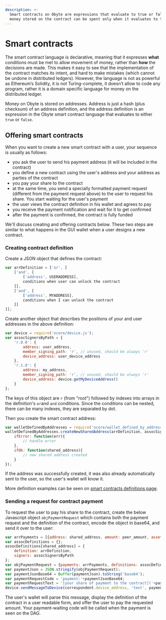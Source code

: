 ```yaml
---
description: >-
  Smart contracts on Obyte are expressions that evaluate to true or false, the
  money stored on the contract can be spent only when it evaluates to true.
---
```


# Smart contracts

The smart contract language is declarative, meaning that it expresses **what** conditions must be met to allow movement of money, rather than **how** the decisions are made. This makes it easy to see that the implementation of the contract matches its intent, and hard to make mistakes \(which cannot be undone in distributed ledgers\). However, the language is not as powerful as Ethereum’s Solidity, it is not Turing-complete, it doesn’t allow to code any program, rather it is a domain specific language for money on the distributed ledger.

Money on Obyte is stored on addresses. Address is just a hash \(plus checksum\) of an address definition, and the address definition is an expression in the Obyte smart contract language that evaluates to either `true` or `false`.

## Offering smart contracts

When you want to create a new smart contract with a user, your sequence is usually as follows:

* you ask the user to send his payment address \(it will be included in the contract\)
* you define a new contract using the user's address and your address as parties of the contract
* you pay your share to the contract
* at the same time, you send a specially formatted payment request \(different from the payment request above\) to the user to request his share. You start waiting for the user's payment
* the user views the contract definition in his wallet and agrees to pay
* you receive the payment notification and wait for it to get confirmed
* after the payment is confirmed, the contract is fully funded

We'll discuss creating and offering contracts below. These two steps are similar to what happens in the GUI wallet when a user designs a new contract.

### Creating contract definition

Create a JSON object that defines the contract:

```javascript
var arrDefinition = ['or', [
    ['and', [
        ['address', USERADDRESS],
        conditions when user can unlock the contract
    ]],
    ['and', [
        ['address', MYADDRESS],
        conditions when I can unlock the contract
    ]]
]];
```

Create another object that describes the positions of your and user addresses in the above definition:

```javascript
var device = require('ocore/device.js');
var assocSignersByPath = {
    'r.0.0': {
        address: user_address,
        member_signing_path: 'r', // unused, should be always 'r'
        device_address: user_device_address
    },
    'r.1.0': {
        address: my_address,
        member_signing_path: 'r', // unused, should be always 'r'
        device_address: device.getMyDeviceAddress()
    }
};
```

The keys of this object are `r` \(from "root"\) followed by indexes into arrays in the definition's `or`and `and` conditions. Since the conditions can be nested, there can be many indexes, they are separated by dot.

Then you create the smart contract address:

```javascript
var walletDefinedByAddresses = require('ocore/wallet_defined_by_addresses.js');
walletDefinedByAddresses.createNewSharedAddress(arrDefinition, assocSignersByPath, {
    ifError: function(err){
        // handle error
    },
    ifOk: function(shared_address){
        // new shared address created
    }
});
```

If the address was successfully created, it was also already automatically sent to the user, so the user's wallet will know it.

More definition examples can be seen on [smart contracts definitions page](reference.md).

### Sending a request for contract payment

To request the user to pay his share to the contract, create the below Javascript object `objPaymentRequest` which contains both the payment request and the definition of the contract, encode the object in base64, and send it over to the user:

```javascript
var arrPayments = [{address: shared_address, amount: peer_amount, asset: peerAsset}];
var assocDefinitions = {};
assocDefinitions[shared_address] = {
    definition: arrDefinition,
    signers: assocSignersByPath
};
var objPaymentRequest = {payments: arrPayments, definitions: assocDefinitions};
var paymentJson = JSON.stringify(objPaymentRequest);
var paymentJsonBase64 = Buffer(paymentJson).toString('base64');
var paymentRequestCode = 'payment:'+paymentJsonBase64;
var paymentRequestText = '[your share of payment to the contract]('+paymentRequestCode+')';
device.sendMessageToDevice(correspondent.device_address, 'text', paymentRequestText);
```

The user's wallet will parse this message, display the definition of the contract in a user readable form, and offer the user to pay the requested amount. Your payment-waiting code will be called when the payment is seen on the DAG.


